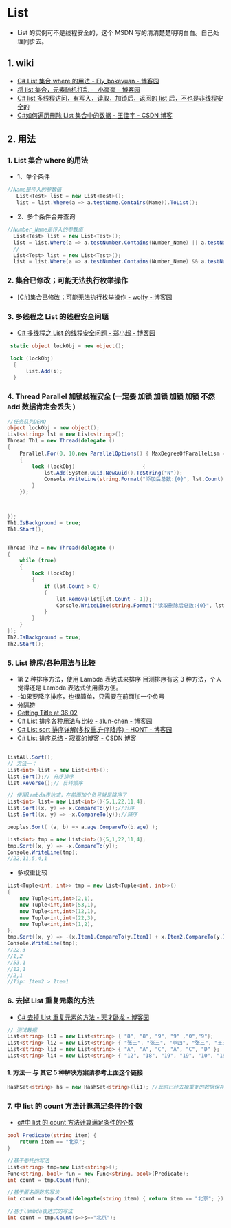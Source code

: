 # List

- List 的实例可不是线程安全的，这个 MSDN 写的清清楚楚明明白白。自己处理同步去。

## 1. wiki

- [C# List 集合 where 的用法 - Fly_bokeyuan - 博客园](https://www.cnblogs.com/-Fly/p/7765517.html)
- [将 list 集合，元素随机打乱 - \_小豪豪 - 博客园](https://www.cnblogs.com/remember-forget/p/9815527.html)
- [C# list 多线程访问，有写入，读取，加锁后，返回的 list 后，不也是非线程安全的](https://zhidao.baidu.com/question/1926201084657737907.html)
- [C#如何遍历删除 List 集合中的数据 - 王佳宇 - CSDN 博客](https://blog.csdn.net/weixin_40165163/article/details/84144075)

## 2. 用法

### 1. List 集合 where 的用法

- 1、单个条件

```c#
//Name是传入的参数值
   List<Test> list = new List<Test>();
   list = list.Where(a => a.testName.Contains(Name)).ToList();
```

- 2、多个条件合并查询

```c#
//Number_Name是传入的参数值
  List<Test> list = new List<Test>();
  list = list.Where(a => a.testNumber.Contains(Number_Name) || a.testName.Contains(Number_Name)).ToList();
  //
  List<Test> list = new List<Test>();
  list = list.Where(a => a.testNumber.Contains(Number_Name) && a.testName.Contains(Number_Name)).ToList();
```

### 2. 集合已修改；可能无法执行枚举操作

- [[C#]集合已修改；可能无法执行枚举操作 - wolfy - 博客园](https://www.cnblogs.com/wolf-sun/p/5721457.html)

### 3. 多线程之 List 的线程安全问题

- [C# 多线程之 List 的线程安全问题 - 郑小超 - 博客园](https://www.cnblogs.com/GreenLeaves/p/10092128.html)

```c#
 static object lockObj = new object();

 lock (lockObj)
  {
      list.Add(i);
  }
```

### 4. Thread Parallel 加锁线程安全 (一定要 加锁 加锁 加锁 加锁 不然 add 数据肯定会丢失 )

```c#
//任务队列DEMO
object lockObj = new object();
List<string> lst = new List<string>();
Thread Th1 = new Thread(delegate ()
{
    Parallel.For(0, 10,new ParallelOptions() { MaxDegreeOfParallelism = 100 },(i, loopState) =>
    {
        lock (lockObj)                      {
            lst.Add(System.Guid.NewGuid().ToString("N"));
            Console.WriteLine(string.Format("添加后总数:{0}", lst.Count));
        }
    });



});
Th1.IsBackground = true;
Th1.Start();


Thread Th2 = new Thread(delegate ()
{
    while (true)
    {
        lock (lockObj)
        {
            if (lst.Count > 0)
            {
                lst.Remove(lst[lst.Count - 1]);
                Console.WriteLine(string.Format("读取删除后总数:{0}", lst.Count));
            }
        }
    }
});
Th2.IsBackground = true;
Th2.Start();

```

### 5. List 排序/各种用法与比较

- 第 2 种排序方法，使用 Lambda 表达式来排序 目测排序有这 3 种方法，个人觉得还是 Lambda 表达式使用得方便。
- -如果要降序排序，也很简单，只需要在前面加一个负号
- 分隔符
- [Getting Title at 36:02](https://docs.microsoft.com/en-us/dotnet/api/system.collections.generic.list-1.sort?view=netframework-4.8)
- [C# List 排序各种用法与比较 - alun-chen - 博客园](https://www.cnblogs.com/alunchen/p/5895048.html)
- [C# List.sort 排序详解(多权重,升序降序) - HONT - 博客园](https://www.cnblogs.com/hont/p/4375635.html)
- [C# List 排序总结 - 寂寞的博客 - CSDN 博客](https://blog.csdn.net/jimo_lonely/article/details/51711821)

```c#

listAll.Sort();
// 方法一：
List<int> list = new List<int>();
list.Sort();// 升序排序
list.Reverse();// 反转顺序

// 使用lambda表达式，在前面加个负号就是降序了
List<int> list= new List<int>(){5,1,22,11,4};
list.Sort((x, y) => x.CompareTo(y));//升序
list.Sort((x, y) => -x.CompareTo(y));//降序

peoples.Sort( (a, b) => a.age.CompareTo(b.age) );

List<int> tmp = new List<int>(){5,1,22,11,4};
tmp.Sort((x, y) => -x.CompareTo(y));
Console.WriteLine(tmp);
//22,11,5,4,1
```

- 多权重比较

```c#
List<Tuple<int, int>> tmp = new List<Tuple<int, int>>()
{
    new Tuple<int,int>(2,1),
    new Tuple<int,int>(53,1),
    new Tuple<int,int>(12,1),
    new Tuple<int,int>(22,3),
    new Tuple<int,int>(1,2),
};
tmp.Sort((x, y) => -(x.Item1.CompareTo(y.Item1) + x.Item2.CompareTo(y.Item2) * 2));
Console.WriteLine(tmp);
//22,3
//1,2
//53,1
//12,1
//2,1
//Tip: Item2 > Item1
```

### 6. 去掉 List 重复元素的方法

- [C# 去掉 List 重复元素的方法 - 天才卧龙 - 博客园](https://www.cnblogs.com/chenwolong/p/list.html)

```c#
// 测试数据
List<string> li1 = new List<string> { "8", "8", "9", "9" ,"0","9"};
List<string> li2 = new List<string> { "张三", "张三", "李四", "张三", "王五", "李四" };
List<string> li3 = new List<string> { "A", "A", "C", "A", "C", "D" };
List<string> li4 = new List<string> { "12", "18", "19", "19", "10", "19" };
```

#### 1. 方法一 与 其它 5 种解决方案请参考上面这个链接

```c#
HashSet<string> hs = new HashSet<string>(li1); //此时已经去掉重复的数据保存在hashset中
```

### 7. 中 list 的 count 方法计算满足条件的个数

- [c#中 list 的 count 方法计算满足条件的个数](https://zhidao.baidu.com/question/1238273045268654059.html)

```c#
bool Predicate(string item) {
    return item == "北京";
}

//基于委托的写法
List<string> tmp=new List<string>();
Func<string, bool> fun = new Func<string, bool>(Predicate);
int count = tmp.Count(fun);

//基于匿名函数的写法
int count = tmp.Count(delegate(string item) { return item == "北京"; });

//基于lambda表达式的写法
int count = tmp.Count(s=>s=="北京");

```
